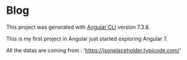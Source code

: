# Blog

This project was generated with [Angular CLI](https://github.com/angular/angular-cli) version 7.3.8.

This is my first project in Angular just started exploring Angular 7.

All the datas are coming from : 'https://jsonplaceholder.typicode.com/'
